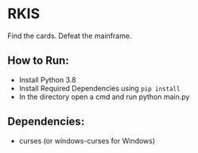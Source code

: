 # RKIS
Find the cards. Defeat the mainframe.

## How to Run:
- Install Python 3.8
- Install Required Dependencies using `pip install`
- In the directory open a cmd and run python main.py

## Dependencies:
- curses (or windows-curses for Windows)


